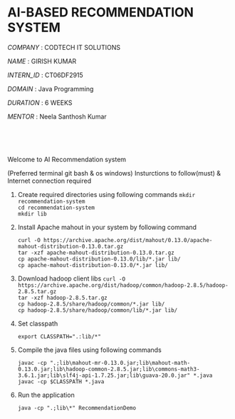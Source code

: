 # AI-BASED RECOMMENDATION SYSTEM

*COMPANY* : CODTECH IT SOLUTIONS

*NAME* : GIRISH KUMAR

*INTERN_ID* : CT06DF2915

*DOMAIN* : Java Programming

*DURATION* : 6 WEEKS

*MENTOR* : Neela Santhosh Kumar
  
  
<br/><br/><br/>


Welcome to AI Recommendation system

(Preferred terminal git bash & os windows)
Insturctions to follow(must) & Internet connection required

 1. Create required directories using following commands 
    ```mkdir recommendation-system```  
    ```cd recommendation-system```  
    ```mkdir lib```  

 2. Install Apache mahout in your system by following command

    ```curl -O https://archive.apache.org/dist/mahout/0.13.0/apache-mahout-distribution-0.13.0.tar.gz```  
    ```tar -xzf apache-mahout-distribution-0.13.0.tar.gz```  
    ```cp apache-mahout-distribution-0.13.0/lib/*.jar lib/```  
    ```cp apache-mahout-distribution-0.13.0/*.jar lib/```  

 3. Download hadoop client libs
    ```curl -O https://archive.apache.org/dist/hadoop/common/hadoop-2.8.5/hadoop-2.8.5.tar.gz```  
    ```tar -xzf hadoop-2.8.5.tar.gz```  
    ```cp hadoop-2.8.5/share/hadoop/common/*.jar lib/```  
    ```cp hadoop-2.8.5/share/hadoop/common/lib/*.jar lib/```  
 
 4. Set classpath

    ```export CLASSPATH=".:lib/*"```  

 5. Compile the java files using following commands

    ```javac -cp ".;lib\mahout-mr-0.13.0.jar;lib\mahout-math-0.13.0.jar;lib\hadoop-common-2.8.5.jar;lib\commons-math3-3.6.1.jar;lib\slf4j-api-1.7.25.jar;lib\guava-20.0.jar" *.java```  
    ```javac -cp $CLASSPATH *.java```  
 
 6. Run the application 

    ```java -cp ".;lib\*" RecommendationDemo```  
